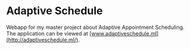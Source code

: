 # Adaptive Schedule
Webapp for my master project about Adaptive Appointment Scheduling. The application can be viewed at [www.adaptiveschedule.ml](http://adaptiveschedule.ml/).
